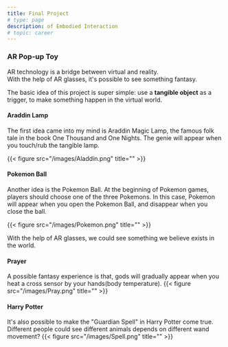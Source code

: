 ```yaml
---
title: Final Project
# type: page
description: of Embodied Interaction
# topic: career
---
```


### AR Pop-up Toy

AR technology is a bridge between virtual and reality.<br>
With the help of AR glasses, it's possible to see something fantasy.

The basic idea of this project is super simple: use a **tangible object** as a trigger, to make something happen in the virtual world.

#### Araddin Lamp

The first idea came into my mind is Araddin Magic Lamp, the famous folk tale in the book One Thousand and One Nights. The genie will appear when you touch/rub the tangible lamp.

{{< figure src="/images/Aladdin.png" title="" >}}

#### Pokemon Ball

Another idea is the Pokemon Ball. At the beginning of Pokemon games, players should choose one of the three Pokemons. In this case, Pokemon will appear when you open the Pokemon Ball, and disappear when you close the ball. 

{{< figure src="/images/Pokemon.png" title="" >}}

With the help of AR glasses, we could see something we believe exists in the world.

#### Prayer
A possible fantasy experience is that, gods will gradually appear when you heat a cross sensor by your hands(body temperature).
{{< figure src="/images/Pray.png" title="" >}}

#### Harry Potter
It's also possible to make the "Guardian Spell" in Harry Potter come true. Different people could see different animals depends on different wand movement?
{{< figure src="/images/Spell.png" title="" >}}

<!-- 
### Thank you for your support!

Hello. If you like this template, I'd be happy to get a [coffee donation](https://ko-fi.com/heycharlola) :)

{{< figure src="/images/thankyou.png" title="" >}} 

-->